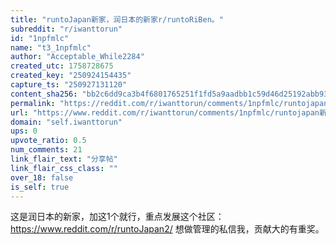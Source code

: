 ```yaml
---
title: "runtoJapan新家，润日本的新家r/runtoRiBen。"
subreddit: "r/iwanttorun"
id: "1npfmlc"
name: "t3_1npfmlc"
author: "Acceptable_While2284"
created_utc: 1758728675
created_key: "250924154435"
capture_ts: "250927131120"
content_sha256: "bb2c6dd9ca3b4f6801765251f1fd5a9aadbb1c59d46d25192abb9347a7c82e6e"
permalink: "https://reddit.com/r/iwanttorun/comments/1npfmlc/runtojapan新家润日本的新家rruntoriben/"
url: "https://www.reddit.com/r/iwanttorun/comments/1npfmlc/runtojapan新家润日本的新家rruntoriben/"
domain: "self.iwanttorun"
ups: 0
upvote_ratio: 0.5
num_comments: 21
link_flair_text: "分享帖"
link_flair_css_class: ""
over_18: false
is_self: true
---
```


这是润日本的新家，加这1个就行，重点发展这个社区：<https://www.reddit.com/r/runtoJapan2/>
想做管理的私信我，贡献大的有重奖。
